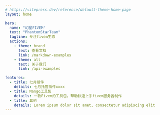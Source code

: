 ```yaml
---
# https://vitepress.dev/reference/default-theme-home-page
layout: home

hero:
  name: "幻星FIVEM"
  text: "PhantomStarTeam"
  tagline: 专注fivem生态
  actions:
    - theme: brand
      text: 查看文档
      link: /markdown-examples
    - theme: alt
      text: 关于我们
      link: /api-examples

features:
  - title: 七月插件
    details: 七月托管插件xxxx
  - title: Mango工具包
    details: 一款Fivem的工具包，帮助快速上手fivem服务器制作
  - title: 其他
    details: Lorem ipsum dolor sit amet, consectetur adipiscing elit
---
```


